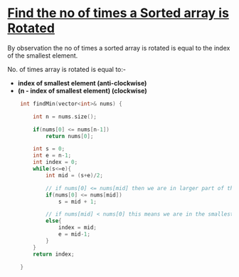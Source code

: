 # [Find the no of times a Sorted array is Rotated](https://leetcode.com/problems/find-minimum-in-rotated-sorted-array/)

By observation the no of times a sorted array is rotated is equal to the index of the smallest element.

No. of times array is rotated is equal to:-

- **index of smallest element (anti-clockwise)**
- **(n - index of smallest element) (clockwise)**

```C++
    int findMin(vector<int>& nums) {

        int n = nums.size();

        if(nums[0] <= nums[n-1])
            return nums[0];

        int s = 0;
        int e = n-1;
        int index = 0;
        while(s<=e){
            int mid = (s+e)/2;

            // if nums[0] <= nums[mid] then we are in larger part of the array, therefore we do s = mid+1
            if(nums[0] <= nums[mid])
                s = mid + 1;

            // if nums[mid] < nums[0] this means we are in the smallest side of the array hence we store the ans in a variable and if there is any other smaller value possible.
            else{
                index = mid;
                e = mid-1;
            }
        }
        return index;

    }
```
